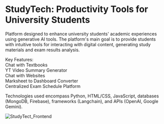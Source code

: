 # StudyTech: Productivity Tools for University Students

Platform designed to enhance university students' academic experiences using generative AI tools. The platform's main goal is to provide students with intuitive tools for interacting with digital content, generating study materials and exam results analysis.

Key Features:\
Chat with Textbooks\
YT Video Summary Generator\
Chat with Websites\
Marksheet to Dashboard Converter\
Centralized Exam Schedule Platform

Technologies used encompass Python, HTML/CSS, JavaScript, databases (MongoDB, Firebase), frameworks (Langchain), and APIs (OpenAI, Google Gemini).

![StudyTect_Frontend](https://github.com/user-attachments/assets/003bdb57-40b1-4033-a413-e8518d1548ae)

